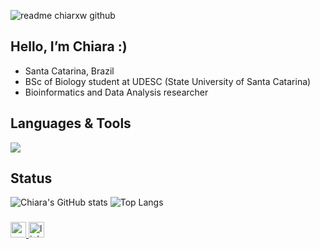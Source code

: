 ![readme chiarxw github](https://github.com/user-attachments/assets/89261263-3777-4d80-a9b0-d72d73604c48)
<h2 align="left">Hello, I’m Chiara :)</h2>

- Santa Catarina, Brazil
- BSc of Biology student at UDESC (State University of Santa Catarina)
- Bioinformatics and Data Analysis researcher

<h2 align="left">Languages & Tools</h2>
<p align="left">
  <a href="https://skillicons.dev">
    <img src="https://skillicons.dev/icons?i=py,r,git,vscode,pycharm,idea" />
  </a>
</p>

<h2 align="left"> Status  </h2>

![Chiara's GitHub stats](https://github-readme-stats.vercel.app/api?username=chiarxw&show_icons=true&theme=dracula)
![Top Langs](https://github-readme-stats.vercel.app/api/top-langs/?username=chiarxw&layout=compact&theme=dracula)


###
###
###

<div align="left">
  <a href="chiara.brancalion18@gmail.com" target="_blank">
    <img src="https://img.shields.io/static/v1?message=Gmail&logo=gmail&label=&color=D14836&logoColor=white&labelColor=&style=flat" height="25" alt="gmail logo"  />
  </a>
  <a href="www.linkedin.com/in/chiara-brancalion-5263412a0" target="_blank">
    <img src="https://img.shields.io/static/v1?message=LinkedIn&logo=linkedin&label=&color=0077B5&logoColor=white&labelColor=&style=flat" height="25" alt="linkedin logo"  />
  </a>
</div>
